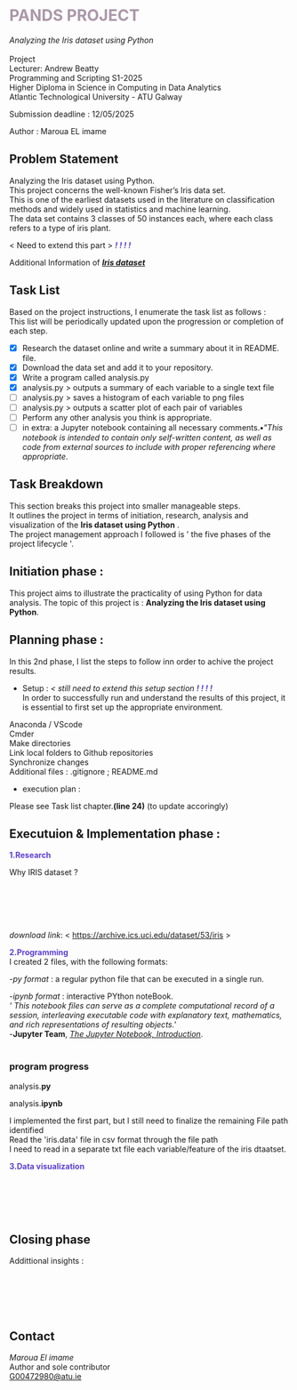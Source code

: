 #   <font color=#AA98A9	>**PANDS PROJECT**</font>  
*Analyzing the Iris dataset using Python*
<br /> 
<br /> 
Project  
Lecturer: Andrew Beatty   
Programming and Scripting S1-2025  
Higher Diploma in Science in Computing in Data Analytics  
Atlantic Technological University - ATU Galway   
  
Submission deadline : 12/05/2025   
  
Author : Maroua EL imame  

  
## Problem Statement    
Analyzing the Iris dataset using Python.  
This project concerns the well-known Fisher’s Iris data set.  
This is one of the earliest datasets used in the literature on classification methods and widely used in statistics and machine learning.  
The data set contains 3 classes of 50 instances each, where each class refers to a type of iris plant. 

< Need to extend this part > <font color=#5D3FD>***! ! ! !***</font>


Additional Information of **[*Iris dataset*](https://archive.ics.uci.edu/dataset/53/iris)**


## Task List  
Based on the project instructions, I enumerate the task list as follows :  
This list will be periodically updated upon the progression or completion of each step.


- [x]   Research the dataset online and write a summary about it in README. file.
- [x]   Download the data set and add it to your repository.
- [x]   Write a program called analysis.py
- [x]   analysis.py > outputs a summary of each variable to a single text file
- [ ]   analysis.py > saves a histogram of each variable to png files
- [ ]   analysis.py > outputs a scatter plot of each pair of variables
- [ ]   Perform any other analysis you think is appropriate.
- [ ]   in extra: a Jupyter notebook containing all necessary comments.**•***"This notebook is intended to contain only self-written content, as well as code from external sources to include with proper referencing where appropriate*.

## Task Breakdown

This section breaks this project into smaller manageable steps.  
It outlines the project in terms of initiation, research, analysis and visualization of the **Iris dataset using Python** .  
The project management approach I followed is ' the five phases of the project lifecycle '.

## Initiation phase :

This project aims to illustrate the practicality of using Python for data analysis.
The topic of this project is : **Analyzing the Iris dataset using Python**. 

## Planning phase :

In this 2nd phase, I list the steps to follow inn order to achive the project results.

*   Setup : *< still need to extend this setup section <font color=#5D3FD3>**! ! ! !**</font>*   
In order to successfully run and understand the results of this project, it is essential to first set up the appropriate environment. 

Anaconda / VScode  
Cmder  
Make directories  
Link local folders to Github repositories  
Synchronize changes   
Additional files : .gitignore ; README.md   
  
*   execution plan :
  
Please see Task list chapter.**(line 24)** (to update accoringly)  

## Executuion & Implementation phase :

<font color=#5D3FD>****1.Research****</font>  

Why IRIS dataset ?  

<br /> 
<br /> 
<br /> 
<br /> 

*download link*: < https://archive.ics.uci.edu/dataset/53/iris >  

<font color=#5D3FD>**2.Programming**</font>  
I created 2 files, with the following formats:    
 
  -*py format* : a regular python file that can be executed in a single run.  
    
  -*ipynb format* : interactive PYthon noteBook.  
   *' This notebook files can serve as a complete computational record of a session, interleaving executable code with explanatory text, mathematics, and rich representations of resulting objects.'*  
-**Jupyter Team**, *[The Jupyter Notebook, Introduction](https://jupyter-notebook.readthedocs.io/en/stable/notebook.html#:~:text=by%20MathJax.-,Notebook%20documents,-%23)*.  
<br /> 


### program progress
analysis.**py**    

analysis.**ipynb** 

I implemented the first part, but I still need to finalize the remaining
File path identified  
Read the 'iris.data' file in csv format through the file path  
I need to read in a separate txt file each variable/feature of the iris dtaatset.


 <font color=#5D3FD>**3.Data visualization**</font> 
 
<br /> 
<br /> 
<br /> 
<br /> 

## Closing phase
Addittional insights    :
<br /> 
<br /> 
<br /> 
<br /> 
<br /> 
<br /> 
## Contact
*Maroua El imame*  
Author and sole contributor  
<G00472980@atu.ie>


